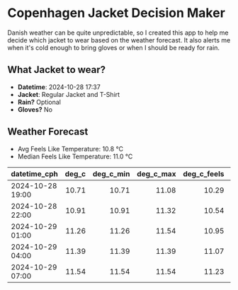 
# Copenhagen Jacket Decision Maker

Danish weather can be quite unpredictable, so I created this app to help me decide which jacket to wear based on the weather forecast. 
It also alerts me when it's cold enough to bring gloves or when I should be ready for rain.

## What Jacket to wear?

- **Datetime**: 2024-10-28 17:37
- **Jacket**: Regular Jacket and T-Shirt
- **Rain?** Optional
- **Gloves?** No

## Weather Forecast
- Avg Feels Like Temperature: 10.8 °C
- Median Feels Like Temperature: 11.0 °C

| datetime_cph     |   deg_c |   deg_c_min |   deg_c_max |   deg_c_feels | weather   | wind   | rain   |
|:-----------------|--------:|------------:|------------:|--------------:|:----------|:-------|:-------|
| 2024-10-28 19:00 |   10.71 |       10.71 |       11.08 |         10.29 | Rain      | Low    | Low    |
| 2024-10-28 22:00 |   10.91 |       10.91 |       11.32 |         10.54 | Clouds    | Low    | None   |
| 2024-10-29 01:00 |   11.26 |       11.26 |       11.54 |         10.95 | Clouds    | Low    | None   |
| 2024-10-29 04:00 |   11.39 |       11.39 |       11.39 |         11.07 | Clouds    | Low    | None   |
| 2024-10-29 07:00 |   11.54 |       11.54 |       11.54 |         11.23 | Rain      | Low    | Low    |
        